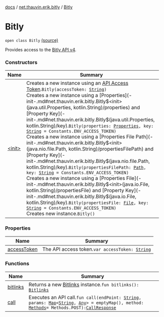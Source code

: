 [docs](../../index.md) / [net.thauvin.erik.bitly](../index.md) / [Bitly](./index.md)

# Bitly

`open class Bitly` [(source)](https://github.com/ethauvin/bitly-shorten/tree/master/src/main/kotlin/net/thauvin/erik/bitly/Bitly.kt#L45)

Provides access to the [Bitly API v4](https://dev.bitly.com/v4).

### Constructors

| Name | Summary |
|---|---|
| [&lt;init&gt;](-init-.md) | Creates a new instance using an [API Access Token](access-token.md).`Bitly(accessToken: `[`String`](https://kotlinlang.org/api/latest/jvm/stdlib/kotlin/-string/index.html)`)`<br>Creates a new instance using a [Properties](-init-.md#net.thauvin.erik.bitly.Bitly$<init>(java.util.Properties, kotlin.String)/properties) and [Property Key](-init-.md#net.thauvin.erik.bitly.Bitly$<init>(java.util.Properties, kotlin.String)/key).`Bitly(properties: `[`Properties`](https://docs.oracle.com/javase/8/docs/api/java/util/Properties.html)`, key: `[`String`](https://kotlinlang.org/api/latest/jvm/stdlib/kotlin/-string/index.html)` = Constants.ENV_ACCESS_TOKEN)`<br>Creates a new instance using a [Properties File Path](-init-.md#net.thauvin.erik.bitly.Bitly$<init>(java.nio.file.Path, kotlin.String)/propertiesFilePath) and [Property Key](-init-.md#net.thauvin.erik.bitly.Bitly$<init>(java.nio.file.Path, kotlin.String)/key).`Bitly(propertiesFilePath: `[`Path`](https://docs.oracle.com/javase/8/docs/api/java/nio/file/Path.html)`, key: `[`String`](https://kotlinlang.org/api/latest/jvm/stdlib/kotlin/-string/index.html)` = Constants.ENV_ACCESS_TOKEN)`<br>Creates a new instance using a [Properties File](-init-.md#net.thauvin.erik.bitly.Bitly$<init>(java.io.File, kotlin.String)/propertiesFile) and [Property Key](-init-.md#net.thauvin.erik.bitly.Bitly$<init>(java.io.File, kotlin.String)/key).`Bitly(propertiesFile: `[`File`](https://docs.oracle.com/javase/8/docs/api/java/io/File.html)`, key: `[`String`](https://kotlinlang.org/api/latest/jvm/stdlib/kotlin/-string/index.html)` = Constants.ENV_ACCESS_TOKEN)`<br>Creates new instance.`Bitly()` |

### Properties

| Name | Summary |
|---|---|
| [accessToken](access-token.md) | The API access token.`var accessToken: `[`String`](https://kotlinlang.org/api/latest/jvm/stdlib/kotlin/-string/index.html) |

### Functions

| Name | Summary |
|---|---|
| [bitlinks](bitlinks.md) | Returns a new [Bitlinks](../-bitlinks/index.md) instance.`fun bitlinks(): `[`Bitlinks`](../-bitlinks/index.md) |
| [call](call.md) | Executes an API call.`fun call(endPoint: `[`String`](https://kotlinlang.org/api/latest/jvm/stdlib/kotlin/-string/index.html)`, params: `[`Map`](https://kotlinlang.org/api/latest/jvm/stdlib/kotlin.collections/-map/index.html)`<`[`String`](https://kotlinlang.org/api/latest/jvm/stdlib/kotlin/-string/index.html)`, `[`Any`](https://kotlinlang.org/api/latest/jvm/stdlib/kotlin/-any/index.html)`> = emptyMap(), method: `[`Methods`](../-methods/index.md)` = Methods.POST): `[`CallResponse`](../-call-response/index.md) |
